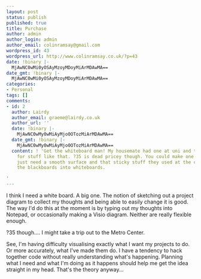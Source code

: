 ```yaml
---
layout: post
status: publish
published: true
title: Purchase
author: admin
author_login: admin
author_email: colinramsay@gmail.com
wordpress_id: 43
wordpress_url: http://www.colinramsay.co.uk/?p=43
date: !binary |-
  MjAwNC0wMi0yOSAyMzoyMDoyMiArMDAwMA==
date_gmt: !binary |-
  MjAwNC0wMi0yOSAyMzoyMDoyMiArMDAwMA==
categories:
- Personal
tags: []
comments:
- id: 2
  author: Lairdy
  author_email: graeme@lairdy.co.uk
  author_url: ''
  date: !binary |-
    MjAwNC0wMy0wMiAyMjo0OTozMiArMDAwMA==
  date_gmt: !binary |-
    MjAwNC0wMy0wMiAyMjo0OTozMiArMDAwMA==
  content: ! 'Get the whiteboard man! My housemate had one at uni and they''re great
    for stuff like that. ?35 is dead pricey though. You could make one for a few quid,
    just need a smooth surface and that sticky stuff they used at the comp to convert
    the blackboards into whiteboards.

'
---
```

<p>I think I need a white board. A big one. The notion of sketching out a project diagram to collect my thoughts and being able to easily change it is good. The way I'd do this at the moment is by typing out my thoughts into Notepad, or occasionally making a Visio diagram. Neither are really flexible enough.</p>
<p>?35 though.... I might take a trip out to the Metro Center. </p>
<p>See, I'm having difficulty visualising exactly what I want my projects to do. Or more accurately, what I've made them do. I have a tendency to hack together code without really understanding what's happening. Planning what I need and what I'm doing as it happens should help me get the idea straight in my head. That's the theory anyway...</p>
